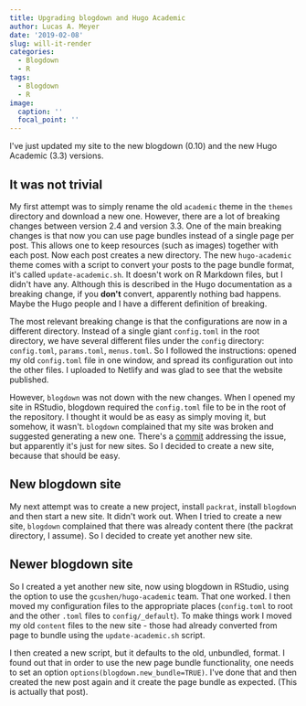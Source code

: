 ```yaml
---
title: Upgrading blogdown and Hugo Academic
author: Lucas A. Meyer
date: '2019-02-08'
slug: will-it-render
categories:
  - Blogdown
  - R
tags:
  - Blogdown
  - R
image:
  caption: ''
  focal_point: ''
---
```


I've just updated my site to the new blogdown (0.10) and the new Hugo Academic (3.3) versions. 

## It was not trivial

My first attempt was to simply rename the old `academic` theme in the `themes` directory and download a new one. However, there
are a lot of breaking changes between version 2.4 and version 3.3. One of the main breaking changes is that now you can use page bundles
instead of a single page per post. This allows one to keep resources (such as images) together with each post. Now each post creates a new
directory. The new `hugo-academic` theme comes with a script to convert your posts to the page bundle format, it's called `update-academic.sh`. It doesn't
work on R Markdown files, but I didn't have any. Although this is described in the Hugo documentation as a breaking change, if you **don't** convert, 
apparently nothing bad happens. Maybe the Hugo people and I have a different definition of breaking.

The most relevant breaking change is that the configurations are now in a different directory. Instead of a single giant `config.toml` in the root 
directory, we have several different files under the `config` directory: `config.toml`, `params.toml`, `menus.toml`. So I followed the instructions: opened my old 
`config.toml` file in one window, and spread its configuration out into the other files. I uploaded to Netlify and was glad to see that 
the website published. 

However, `blogdown` was not down with the new changes. When I opened my site in RStudio, blogdown required the `config.toml` file to be in the root of 
the repository. I thought it would be as easy as simply moving it, but somehow, it wasn't. `blogdown` complained that my site was broken and suggested
generating a new one. There's a  [commit](https://github.com/rstudio/blogdown/commit/de0bcf501cbdc5e81a960dd8ff3228fcb6fc807f)
addressing the issue, but apparently it's just for new sites. So I decided to create a new site, because that should be easy.

## New blogdown site

My next attempt was to create a new project, install `packrat`, install `blogdown` and then start a new site. It didn't work out. When I 
tried to create a new site, `blogdown` complained that there was already content there (the packrat directory, I assume). So I decided to create
yet another new site.

## Newer blogdown site

So I created a yet another new site, now using blogdown in RStudio, using the option to use the `gcushen/hugo-academic` team. That one worked. I then moved my 
configuration files to the appropriate places (`config.toml` to root and the other `.toml` files to `config/_default`). To make things work
I moved my old `content` files to the new site - those had already converted from page to bundle using the `update-academic.sh` script.

I then created a new script, but it defaults to the old, unbundled, format. I found out that in order to use the new page bundle functionality,
one needs to set an option `options(blogdown.new_bundle=TRUE)`. I've done that and then created the new post again and it create the page bundle as expected. 
(This is actually that post).
